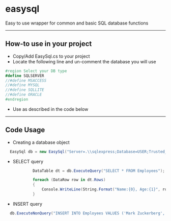 easysql
=======

Easy to use wrapper for common and basic SQL database functions

---
## How-to use in your project

- Copy/Add EasySql.cs to your project
- Locate the following line and un-comment the database you will use

```csharp
#region Select your DB type
#define SQLSERVER
//#define MSACCESS
//#define MYSQL
//#define SQLLITE
//#define ORACLE
#endregion
```

- Use as described in the code below

---
## Code Usage

* Creating a database object
```csharp
  EasySql db = new EasySql("Server=.\\sqlexpress;Database=USER;Trusted_Connection=True;");
```

* SELECT query
```csharp
            DataTable dt = db.ExecuteQuery("SELECT * FROM Employees");

            foreach (DataRow row in dt.Rows)
            {
                Console.WriteLine(String.Format("Name:{0}, Age:{1}", row[0], row[1]));
            }
```

* INSERT query
```csharp
  db.ExecuteNonQuery("INSERT INTO Employees VALUES ('Mark Zuckerberg', '28')");
```
